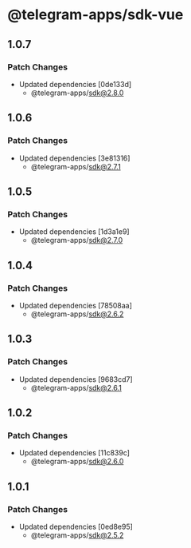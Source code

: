 # @telegram-apps/sdk-vue

## 1.0.7

### Patch Changes

- Updated dependencies [0de133d]
  - @telegram-apps/sdk@2.8.0

## 1.0.6

### Patch Changes

- Updated dependencies [3e81316]
  - @telegram-apps/sdk@2.7.1

## 1.0.5

### Patch Changes

- Updated dependencies [1d3a1e9]
  - @telegram-apps/sdk@2.7.0

## 1.0.4

### Patch Changes

- Updated dependencies [78508aa]
  - @telegram-apps/sdk@2.6.2

## 1.0.3

### Patch Changes

- Updated dependencies [9683cd7]
  - @telegram-apps/sdk@2.6.1

## 1.0.2

### Patch Changes

- Updated dependencies [11c839c]
  - @telegram-apps/sdk@2.6.0

## 1.0.1

### Patch Changes

- Updated dependencies [0ed8e95]
  - @telegram-apps/sdk@2.5.2
